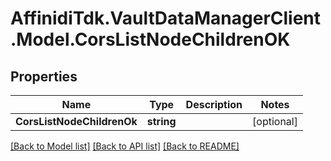 # AffinidiTdk.VaultDataManagerClient.Model.CorsListNodeChildrenOK

## Properties

Name | Type | Description | Notes
------------ | ------------- | ------------- | -------------
**CorsListNodeChildrenOk** | **string** |  | [optional] 

[[Back to Model list]](../README.md#documentation-for-models) [[Back to API list]](../README.md#documentation-for-api-endpoints) [[Back to README]](../README.md)

